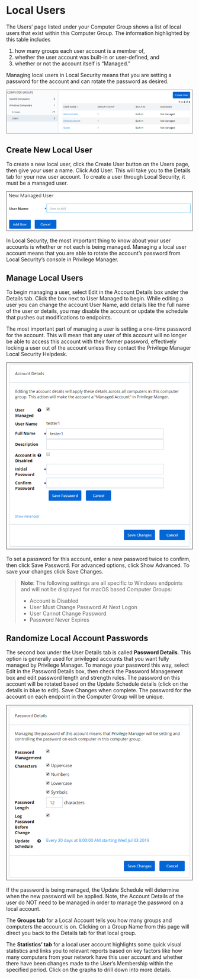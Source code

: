 [title]: # (Local Users)
[tags]: # (Local Security,Users)
[priority]: # (303)
# Local Users

The Users’ page listed under your Computer Group shows a list of local users that exist within this Computer Group. The information highlighted by this table includes 

1. how many groups each user account is a member of, 
1. whether the user account was built-in or user-defined, and
1. whether or not the account itself is “Managed.”  

Managing local users in Local Security means that you are setting a password for the account and can rotate the password as desired.

![Local Users](images/ls-lu.png)

## Create New Local User

To create a new local user, click the Create User button on the Users page, then give your user a name. Click Add User. This will take you to the Details tab for your new user account. To create a user through Local Security, it must be a managed user.

![New Managed User](images/ls-new-lu.png)

In Local Security, the most important thing to know about your user accounts is whether or not each is being managed. Managing a local user account means that you are able to rotate the account’s password from Local Security’s console in Privilege Manager.

## Manage Local Users

To begin managing a user, select Edit in the Account Details box under the Details tab.
Click the box next to User Managed to begin. While editing a user you can change the account User Name, add details like the full name of the user or details, you may disable the account or update the schedule that pushes out modifications to endpoints.

The most important part of managing a user is setting a one-time password for the account. This will mean that any user of this account will no longer be able to access this account with their former password, effectively locking a user out of the account unless they contact the Privilege Manager Local Security Helpdesk.

![Managed User](images/ls-manage-lu.png)

To set a password for this account, enter a new password twice to confirm, then click Save Password. For advanced options, click Show Advanced. To save your changes click Save Changes.

>**Note**: 
>The following settings are all specific to Windows endpoints and will not be displayed for macOS based Computer Groups:
>
>* Account is Disabled
>* User Must Change Password At Next Logon
>* User Cannot Change Password
>* Password Never Expires

## Randomize Local Account Passwords

The second box under the User Details tab is called __Password Details__. This option is generally used for privileged accounts that you want fully managed by Privilege Manager. To manage your password this way, select Edit in the Password Details box, then check the Password Management box and edit password length and strength rules. The password on this account will be rotated based on the Update Schedule details (click on the details in blue to edit). Save Changes when complete. The password for the account on each endpoint in the Computer Group will be unique.

![Managed Passward for Local User Account](images/ls-manage-pw-lu.png)

If the password is being managed, the Update Schedule will determine when the new password will be applied. Note, the Account Details of the user do NOT need to be managed in order to manage the password on a local account.

The __Groups tab__ for a Local Account tells you how many groups and computers the account is on. Clicking on a Group Name from this page will direct you back to the Details tab for that local group.

The __Statistics’ tab__ for a local user account highlights some quick visual statistics and links you to relevant reports based on key factors like how many computers from your network have this user account and whether there have been changes made to the User’s Membership within the specified period. Click on the graphs to drill down into more details.